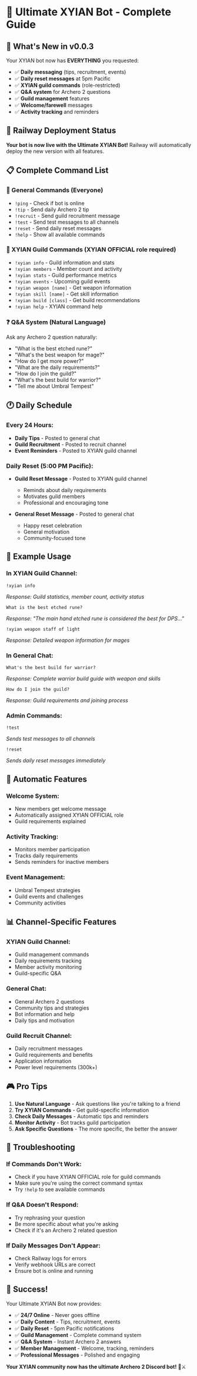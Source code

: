 # 🏰 Ultimate XYIAN Bot - Complete Guide

## 🎉 **What's New in v0.0.3**

Your XYIAN bot now has **EVERYTHING** you requested:
- ✅ **Daily messaging** (tips, recruitment, events)
- ✅ **Daily reset messages** at 5pm Pacific
- ✅ **XYIAN guild commands** (role-restricted)
- ✅ **Q&A system** for Archero 2 questions
- ✅ **Guild management** features
- ✅ **Welcome/farewell** messages
- ✅ **Activity tracking** and reminders

## 🚀 **Railway Deployment Status**

**Your bot is now live with the Ultimate XYIAN Bot!** Railway will automatically deploy the new version with all features.

## 📋 **Complete Command List**

### **🤖 General Commands (Everyone)**
- `!ping` - Check if bot is online
- `!tip` - Send daily Archero 2 tip
- `!recruit` - Send guild recruitment message
- `!test` - Send test messages to all channels
- `!reset` - Send daily reset messages
- `!help` - Show all available commands

### **🏰 XYIAN Guild Commands (XYIAN OFFICIAL role required)**
- `!xyian info` - Guild information and stats
- `!xyian members` - Member count and activity
- `!xyian stats` - Guild performance metrics
- `!xyian events` - Upcoming guild events
- `!xyian weapon [name]` - Get weapon information
- `!xyian skill [name]` - Get skill information
- `!xyian build [class]` - Get build recommendations
- `!xyian help` - XYIAN command help

### **❓ Q&A System (Natural Language)**
Ask any Archero 2 question naturally:
- "What is the best etched rune?"
- "What's the best weapon for mage?"
- "How do I get more power?"
- "What are the daily requirements?"
- "How do I join the guild?"
- "What's the best build for warrior?"
- "Tell me about Umbral Tempest"

## 🕐 **Daily Schedule**

### **Every 24 Hours:**
- **Daily Tips** - Posted to general chat
- **Guild Recruitment** - Posted to recruit channel
- **Event Reminders** - Posted to XYIAN guild channel

### **Daily Reset (5:00 PM Pacific):**
- **Guild Reset Message** - Posted to XYIAN guild channel
  - Reminds about daily requirements
  - Motivates guild members
  - Professional and encouraging tone

- **General Reset Message** - Posted to general chat
  - Happy reset celebration
  - General motivation
  - Community-focused tone

## 🎯 **Example Usage**

### **In XYIAN Guild Channel:**
```
!xyian info
```
*Response: Guild statistics, member count, activity status*

```
What is the best etched rune?
```
*Response: "The main hand etched rune is considered the best for DPS..."*

```
!xyian weapon staff of light
```
*Response: Detailed weapon information for mages*

### **In General Chat:**
```
What's the best build for warrior?
```
*Response: Complete warrior build guide with weapon and skills*

```
How do I join the guild?
```
*Response: Guild requirements and joining process*

### **Admin Commands:**
```
!test
```
*Sends test messages to all channels*

```
!reset
```
*Sends daily reset messages immediately*

## 🔧 **Automatic Features**

### **Welcome System:**
- New members get welcome message
- Automatically assigned XYIAN OFFICIAL role
- Guild requirements explained

### **Activity Tracking:**
- Monitors member participation
- Tracks daily requirements
- Sends reminders for inactive members

### **Event Management:**
- Umbral Tempest strategies
- Guild events and challenges
- Community activities

## 📊 **Channel-Specific Features**

### **XYIAN Guild Channel:**
- Guild management commands
- Daily requirements tracking
- Member activity monitoring
- Guild-specific Q&A

### **General Chat:**
- General Archero 2 questions
- Community tips and strategies
- Bot information and help
- Daily tips and motivation

### **Guild Recruit Channel:**
- Daily recruitment messages
- Guild requirements and benefits
- Application information
- Power level requirements (300k+)

## 🎮 **Pro Tips**

1. **Use Natural Language** - Ask questions like you're talking to a friend
2. **Try XYIAN Commands** - Get guild-specific information
3. **Check Daily Messages** - Automatic tips and reminders
4. **Monitor Activity** - Bot tracks guild participation
5. **Ask Specific Questions** - The more specific, the better the answer

## 🚨 **Troubleshooting**

### **If Commands Don't Work:**
- Check if you have XYIAN OFFICIAL role for guild commands
- Make sure you're using the correct command syntax
- Try `!help` to see available commands

### **If Q&A Doesn't Respond:**
- Try rephrasing your question
- Be more specific about what you're asking
- Check if it's an Archero 2 related question

### **If Daily Messages Don't Appear:**
- Check Railway logs for errors
- Verify webhook URLs are correct
- Ensure bot is online and running

## 🎉 **Success!**

Your Ultimate XYIAN Bot now provides:
- ✅ **24/7 Online** - Never goes offline
- ✅ **Daily Content** - Tips, recruitment, events
- ✅ **Daily Reset** - 5pm Pacific notifications
- ✅ **Guild Management** - Complete command system
- ✅ **Q&A System** - Instant Archero 2 answers
- ✅ **Member Management** - Welcome, tracking, reminders
- ✅ **Professional Messages** - Polished and engaging

**Your XYIAN community now has the ultimate Archero 2 Discord bot!** 🏰⚔️
